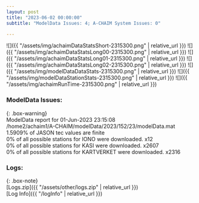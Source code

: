 ```yaml
---
layout: post
title: "2023-06-02 00:00:00"
subtitle: "ModelData Issues: 4; A-CHAIM System Issues: 0"

---
```


![]({{ "/assets/img/achaimDataStatsShort-2315300.png" | relative_url }})
![]({{ "/assets/img/achaimDataStatsLong00-2315300.png" | relative_url }})
![]({{ "/assets/img/achaimDataStatsLong01-2315300.png" | relative_url }})
![]({{ "/assets/img/achaimDataStatsLong02-2315300.png" | relative_url }})
![]({{ "/assets/img/modelDataDataStats-2315300.png" | relative_url }})
![]({{ "/assets/img/modelDataStationStats-2315300.png" | relative_url }})
![]({{ "/assets/img/achaimRunTime-2315300.png" | relative_url }})


### ModelData Issues:  
  
{: .box-warning}  
 ModelData report for 01-Jun-2023 23:15:08   
 /home2/achaim1/A-CHAIM/modelData/2023/152/23/modelData.mat   
 1.5909% of JASON tec values are finite   
 0% of all possible stations for IONO were downloaded. x12   
 0% of all possible stations for KASI were downloaded. x2607   
 0% of all possible stations for KARTVERKET were downloaded. x2316   
  


### Logs:  
  
{: .box-note}  
[Logs.zip]({{ "/assets/other/logs.zip" | relative_url }})  
[Log Info]({{ "/logInfo" | relative_url }})  
